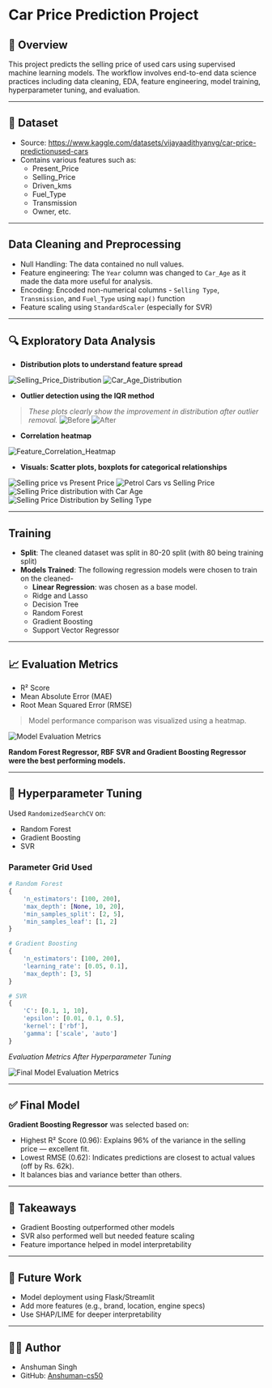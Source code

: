 # Car Price Prediction Project

## 📌 Overview
This project predicts the selling price of used cars using supervised machine learning models. The workflow involves end-to-end data science practices including data cleaning, EDA, feature engineering, model training, hyperparameter tuning, and evaluation.

---

## 📂 Dataset
- Source: https://www.kaggle.com/datasets/vijayaadithyanvg/car-price-predictionused-cars
- Contains various features such as:
  - Present_Price
  - Selling_Price
  - Driven_kms
  - Fuel_Type
  - Transmission
  - Owner, etc.

---

## Data Cleaning and Preprocessing
- Null Handling: The data contained no null values.
- Feature engineering: The `Year` column was changed to `Car_Age` as it made the data more useful for analysis.
- Encoding: Encoded non-numerical columns - `Selling Type`, `Transmission`, and `Fuel_Type` using `map()` function
- Feature scaling using `StandardScaler` (especially for SVR)

---

## 🔍 Exploratory Data Analysis
- **Distribution plots to understand feature spread**

![Selling_Price_Distribution](Outputs/Selling_Price_Distribution.png)
![Car_Age_Distribution](Outputs/Car_Age_Distribution.png)

- **Outlier detection using the IQR method**
> _These plots clearly show the improvement in distribution after outlier removal._
![Before](Outputs/boxplots_Before_Outliers_Handling.png)
![After](Outputs/boxplots_After_Outliers_Handling.png)

- **Correlation heatmap**

![Feature_Correlation_Heatmap](Outputs/Feature_Correlation_Heatmap.png)

- **Visuals: Scatter plots, boxplots for categorical relationships**

![Selling price vs Present Price](Outputs/Selling_Price_vs_Present_Price.png)
![Petrol Cars vs Selling Price](Outputs/Fuel_Type_vs_Selling_Price.png)
![Selling Price distribution with Car Age](Outputs/Selling_Price_by_Transmission.png)
![Selling Price Distribution by Selling Type](Outputs/Selling_Price_by_Selling_Type.png)

---

## Training
- **Split**: The cleaned dataset was split in 80-20 split (with 80 being training split)
- **Models Trained**: The following regression models were chosen to train on the cleaned-
   - **Linear Regression**: was chosen as a base model.
   - Ridge and Lasso
   - Decision Tree
   - Random Forest
   - Gradient Boosting
   - Support Vector Regressor

---

## 📈 Evaluation Metrics
- R² Score
- Mean Absolute Error (MAE)
- Root Mean Squared Error (RMSE)

> Model performance comparison was visualized using a heatmap.

![Model Evaluation Metrics](Outputs/Model_Evaluation_Metrics_Heatmap.png)

**Random Forest Regressor, RBF SVR and Gradient Boosting Regressor were the best performing models.**

---

## 🔧 Hyperparameter Tuning
Used `RandomizedSearchCV` on:
- Random Forest
- Gradient Boosting
- SVR

### Parameter Grid Used
```python
# Random Forest
{
    'n_estimators': [100, 200],
    'max_depth': [None, 10, 20],
    'min_samples_split': [2, 5],
    'min_samples_leaf': [1, 2]
}

# Gradient Boosting
{
    'n_estimators': [100, 200],
    'learning_rate': [0.05, 0.1],
    'max_depth': [3, 5]
}

# SVR
{
    'C': [0.1, 1, 10],
    'epsilon': [0.01, 0.1, 0.5],
    'kernel': ['rbf'],
    'gamma': ['scale', 'auto']
}
```

*Evaluation Metrics After Hyperparameter Tuning*

![Final Model Evaluation Metrics](Outputs/Final_Model_Evaluation_Metrics.png)

---

## ✅ Final Model
**Gradient Boosting Regressor** was selected based on:
- Highest R² Score (0.96): Explains 96% of the variance in the selling price — excellent fit.
- Lowest RMSE (0.62): Indicates predictions are closest to actual values (off by Rs. 62k).
- It balances bias and variance better than others.

---

## 📌 Takeaways
- Gradient Boosting outperformed other models
- SVR also performed well but needed feature scaling
- Feature importance helped in model interpretability

---

## 📎 Future Work
- Model deployment using Flask/Streamlit
- Add more features (e.g., brand, location, engine specs)
- Use SHAP/LIME for deeper interpretability

---

## 👨‍💻 Author
* Anshuman Singh
* GitHub: [Anshuman-cs50](https://github.com/Anshuman-cs50)
